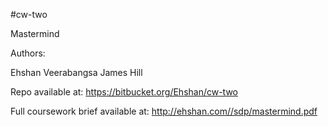 #cw-two

Mastermind

Authors: 

Ehshan Veerabangsa
James Hill

Repo available at: https://bitbucket.org/Ehshan/cw-two		 

Full coursework brief available at: http://ehshan.com//sdp/mastermind.pdf

